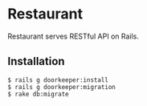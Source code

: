 # Restaurant
Restaurant serves RESTful API on Rails.

## Installation
```
$ rails g doorkeeper:install
$ rails g doorkeeper:migration
$ rake db:migrate
```
